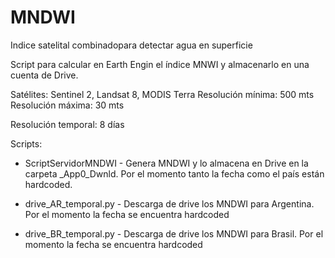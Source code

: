 # MNDWI
Indice satelital combinadopara detectar agua en superficie

Script para calcular en Earth Engin el índice MNWI y almacenarlo en una cuenta de Drive.

Satélites: Sentinel 2, Landsat 8, MODIS Terra
Resolución mínima: 500 mts
Resolución máxima: 30 mts

Resolución temporal: 8 días

Scripts:
  
  - ScriptServidorMNDWI - Genera MNDWI y lo almacena en Drive en la carpeta _App0_Dwnld. Por el momento tanto la fecha como el país están hardcoded.
  
  - drive_AR_temporal.py - Descarga de drive los MNDWI para Argentina. Por el momento la fecha se encuentra hardcoded
  
  - drive_BR_temporal.py - Descarga de drive los MNDWI para Brasil. Por el momento la fecha se encuentra hardcoded

